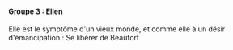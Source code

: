 #### Groupe 3 : Ellen
Elle est le symptôme d'un vieux monde, et comme elle à un désir d'émancipation : Se libérer de Beaufort

